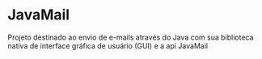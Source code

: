# JavaMail
Projeto destinado ao envio de e-mails através do Java com sua biblioteca nativa de interface gráfica de usuário (GUI)  e a api JavaMail
